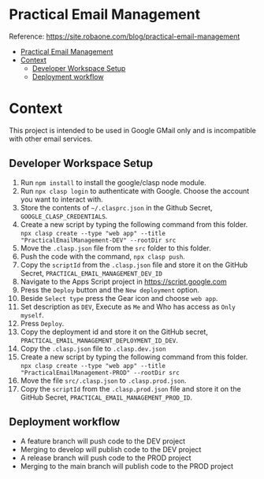 Practical Email Management
==========================

Reference: https://site.robaone.com/blog/practical-email-management

- [Practical Email Management](#practical-email-management)
- [Context](#context)
  - [Developer Workspace Setup](#developer-workspace-setup)
  - [Deployment workflow](#deployment-workflow)
# Context

This project is intended to be used in Google GMail only and is incompatible with other email services.

## Developer Workspace Setup

1. Run `npm install` to install the google/clasp node module.
2. Run `npx clasp login` to authenticate with Google.  Choose the account you want to interact with.
3. Store the contents of `~/.clasprc.json` in the Github Secret, `GOOGLE_CLASP_CREDENTIALS`.
4. Create a new script by typing the following command from this folder.  `npx clasp create --type "web app" --title "PracticalEmailManagement-DEV" --rootDir src`
5. Move the `.clasp.json` file from the `src` folder to this folder.
6. Push the code with the command, `npx clasp push`.
7. Copy the `scriptId` from the `.clasp.json` file and store it on the GitHub Secret, `PRACTICAL_EMAIL_MANAGEMENT_DEV_ID`
8. Navigate to the Apps Script project in https://script.google.com 
9. Press the `Deploy` button and the `New deployment` option.
10. Beside `Select type` press the Gear icon and choose `web app`.
11. Set description as `DEV`, Execute as `Me` and Who has access as `Only myself`.
12. Press `Deploy`.
13. Copy the deployment id and store it on the GitHub secret, `PRACTICAL_EMAIL_MANAGEMENT_DEPLOYMENT_ID_DEV`.
14. Copy the `.clasp.json` file to `.clasp.dev.json`
15. Create a new script by typing the following command from this folder.  `npx clasp create --type "web app" --title "PracticalEmailManagement-PROD" --rootDir src`
16. Move the file `src/.clasp.json` to `.clasp.prod.json`.
17. Copy the `scriptId` from the `.clasp.prod.json` file and store it on the GitHub Secret, `PRACTICAL_EMAIL_MANAGEMENT_PROD_ID`.

## Deployment workflow

- A feature branch will push code to the DEV project
- Merging to develop will publish code to the DEV project
- A release branch will push code to the PROD project
- Merging to the main branch will publish code to the PROD project
